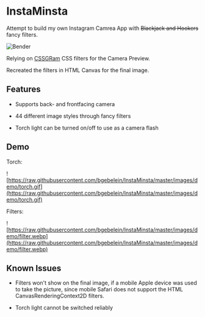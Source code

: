 # InstaMinsta

Attempt to build my own Instagram Camrea App with <s>Blackjack and Hookers</s> fancy filters.

![Bender](https://i.kym-cdn.com/entries/icons/original/000/010/832/bender.jpg)

Relying on [CSSGRam](https://una.im/CSSgram/) CSS filters for the Camera Preview.

Recreated the filters in HTML Canvas for the final image.

## Features

- Supports back- and frontfacing camera

- 44 different image styles through fancy filters

- Torch light can be turned on/off to use as a camera flash

## Demo

Torch:

![https://raw.githubusercontent.com/bgebelein/InstaMinsta/master/images/demo/torch.gif](https://raw.githubusercontent.com/bgebelein/InstaMinsta/master/images/demo/torch.gif)

Filters:

![https://raw.githubusercontent.com/bgebelein/InstaMinsta/master/images/demo/filter.webp](https://raw.githubusercontent.com/bgebelein/InstaMinsta/master/images/demo/filter.webp)

## Known Issues

- Filters won't show on the final image, if a mobile Apple device was used to take the picture, since mobile Safari does not support the HTML CanvasRenderingContext2D filters.

- Torch light cannot be switched reliably
